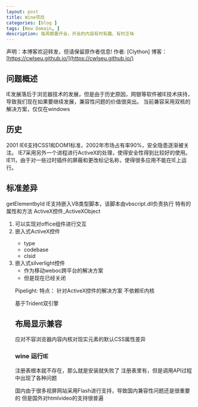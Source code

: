 ```yaml
---
layout: post
title: Wine项目
categories: [blog ]
tags: [New Domain, ]
description: 每周都要开会，开会的内容有时有趣，有时乏味
---
```


声明：本博客欢迎转发，但请保留原作者信息! 
作者: [Clython]
博客： [https://cwlseu.github.io/](https://cwlseu.github.io/)
 

## 问题概述
IE发展落后于浏览器技术的发展，但是由于历史原因，网银等软件被IE技术挟持，导致我们现在如果要继续发展，兼容性问题的价值很突出。
当前兼容采用双核的解决方案，仅仅在windows

## 历史
2001 IE6支持CSS1和DOM1标准，2002年市场占有率90%，安全隐患逐渐被关注。
IE7采用另外一个进程进行ActiveX的处理，使得安全性得到比较好的使用。
IE11，由于对一些过时插件的屏蔽和更改标记名称，使得很多应用不能在IE上运行。

## 标准差异
getElementbyId
IE支持嵌入VB类型脚本，该脚本由vbscript.dll负责执行
特有的属性和方法
ActiveX控件_ActiveXObject
1. 可以实现对office组件进行交互
2. 嵌入式ActiveX控件<object>
    * type
    * codebase
    * clsid
3. 嵌入式silverlight控件
    * 作为移动weboc跨平台的解决方案
    * 但是现在已经关闭

Pipelight:
特点：
针对ActiveX控件的解决方案
不依赖IE内核

基于Trident双引擎
## 布局显示兼容
应对不容浏览器内容内核对现实元素的默认CSS属性差异

### wine 运行IE
注册表根本就不存在，那么就是安装就失败了
注册表里有，但是调用API过程中出现了各种问题

国内由于很多视屏网站采用Flash进行支持，导致国内兼容性问题还是很重要的
但是国外对htmlvideo的支持很普遍
